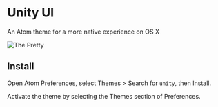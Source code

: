 # Unity UI

An Atom theme for a more native experience on OS X

![The Pretty](https://f.cloud.github.com/assets/1680/2325643/3fe45fe8-a3d8-11e3-92ce-c816ca63a817.png)


## Install

Open Atom Preferences, select Themes > Search for `unity`,
then Install.

Activate the theme by selecting the Themes section of Preferences.
